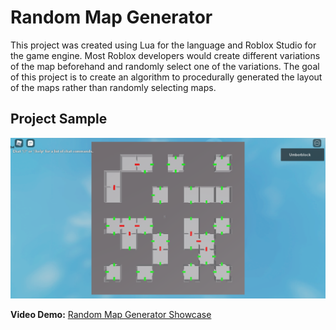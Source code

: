 # Random Map Generator

This project was created using Lua for the language and Roblox Studio for the game engine. Most Roblox developers would create different variations of the map beforehand and randomly select one of the variations. The goal of this project is to create an algorithm to procedurally generated the layout of the maps rather than randomly selecting maps.

## Project Sample

![Project image](./previewimg.png)

**Video Demo:** [Random Map Generator Showcase](https://dl.dropboxusercontent.com/s/pltigcubkb0d3xw/DeeiwUNV0w.mp4)
